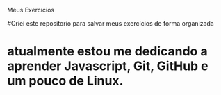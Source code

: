 Meus Exercícios

#Criei este repositorio para salvar meus exercícios de forma organizada

# atualmente estou me dedicando a aprender Javascript, Git, GitHub e um pouco de Linux.
